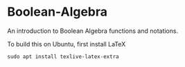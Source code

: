 # Boolean-Algebra
An introduction to Boolean Algebra functions and notations.

To build this on Ubuntu, first install LaTeX

    sudo apt install texlive-latex-extra
